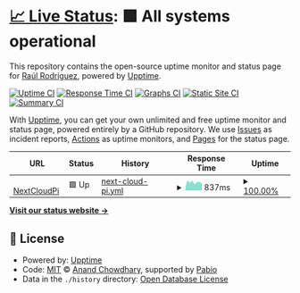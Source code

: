 # [📈 Live Status](https://raulrm00.github.io/uptime-monitor): <!--live status--> **🟩 All systems operational**

This repository contains the open-source uptime monitor and status page for [Raúl Rodríguez](https://www.linkedin.com/in/raulrm00/), powered by [Upptime](https://github.com/upptime/upptime).

[![Uptime CI](https://github.com/raulrm00/uptime-monitor/workflows/Uptime%20CI/badge.svg)](https://github.com/raulrm00/uptime-monitor/actions?query=workflow%3A%22Uptime+CI%22)
[![Response Time CI](https://github.com/raulrm00/uptime-monitor/workflows/Response%20Time%20CI/badge.svg)](https://github.com/raulrm00/uptime-monitor/actions?query=workflow%3A%22Response+Time+CI%22)
[![Graphs CI](https://github.com/raulrm00/uptime-monitor/workflows/Graphs%20CI/badge.svg)](https://github.com/raulrm00/uptime-monitor/actions?query=workflow%3A%22Graphs+CI%22)
[![Static Site CI](https://github.com/raulrm00/uptime-monitor/workflows/Static%20Site%20CI/badge.svg)](https://github.com/raulrm00/uptime-monitor/actions?query=workflow%3A%22Static+Site+CI%22)
[![Summary CI](https://github.com/raulrm00/uptime-monitor/workflows/Summary%20CI/badge.svg)](https://github.com/raulrm00/uptime-monitor/actions?query=workflow%3A%22Summary+CI%22)

With [Upptime](https://upptime.js.org), you can get your own unlimited and free uptime monitor and status page, powered entirely by a GitHub repository. We use [Issues](https://github.com/raulrm00/uptime-monitor/issues) as incident reports, [Actions](https://github.com/raulrm00/uptime-monitor/actions) as uptime monitors, and [Pages](https://raulrm00.github.io/uptime-monitor) for the status page.

<!--start: status pages-->
<!-- This summary is generated by Upptime (https://github.com/upptime/upptime) -->
<!-- Do not edit this manually, your changes will be overwritten -->
<!-- prettier-ignore -->
| URL | Status | History | Response Time | Uptime |
| --- | ------ | ------- | ------------- | ------ |
| <img alt="" src="https://icons.duckduckgo.com/ip3/riojano.ddns.net.ico" height="13"> [NextCloudPi](https://riojano.ddns.net) | 🟩 Up | [next-cloud-pi.yml](https://github.com/raulrm00/uptime-monitor/commits/HEAD/history/next-cloud-pi.yml) | <details><summary><img alt="Response time graph" src="./graphs/next-cloud-pi/response-time-week.png" height="20"> 837ms</summary><br><a href="https://raulrm00.github.io/uptime-monitor/history/next-cloud-pi"><img alt="Response time 849" src="https://img.shields.io/endpoint?url=https%3A%2F%2Fraw.githubusercontent.com%2Fraulrm00%2Fuptime-monitor%2FHEAD%2Fapi%2Fnext-cloud-pi%2Fresponse-time.json"></a><br><a href="https://raulrm00.github.io/uptime-monitor/history/next-cloud-pi"><img alt="24-hour response time 905" src="https://img.shields.io/endpoint?url=https%3A%2F%2Fraw.githubusercontent.com%2Fraulrm00%2Fuptime-monitor%2FHEAD%2Fapi%2Fnext-cloud-pi%2Fresponse-time-day.json"></a><br><a href="https://raulrm00.github.io/uptime-monitor/history/next-cloud-pi"><img alt="7-day response time 837" src="https://img.shields.io/endpoint?url=https%3A%2F%2Fraw.githubusercontent.com%2Fraulrm00%2Fuptime-monitor%2FHEAD%2Fapi%2Fnext-cloud-pi%2Fresponse-time-week.json"></a><br><a href="https://raulrm00.github.io/uptime-monitor/history/next-cloud-pi"><img alt="30-day response time 800" src="https://img.shields.io/endpoint?url=https%3A%2F%2Fraw.githubusercontent.com%2Fraulrm00%2Fuptime-monitor%2FHEAD%2Fapi%2Fnext-cloud-pi%2Fresponse-time-month.json"></a><br><a href="https://raulrm00.github.io/uptime-monitor/history/next-cloud-pi"><img alt="1-year response time 849" src="https://img.shields.io/endpoint?url=https%3A%2F%2Fraw.githubusercontent.com%2Fraulrm00%2Fuptime-monitor%2FHEAD%2Fapi%2Fnext-cloud-pi%2Fresponse-time-year.json"></a></details> | <details><summary><a href="https://raulrm00.github.io/uptime-monitor/history/next-cloud-pi">100.00%</a></summary><a href="https://raulrm00.github.io/uptime-monitor/history/next-cloud-pi"><img alt="All-time uptime 99.91%" src="https://img.shields.io/endpoint?url=https%3A%2F%2Fraw.githubusercontent.com%2Fraulrm00%2Fuptime-monitor%2FHEAD%2Fapi%2Fnext-cloud-pi%2Fuptime.json"></a><br><a href="https://raulrm00.github.io/uptime-monitor/history/next-cloud-pi"><img alt="24-hour uptime 100.00%" src="https://img.shields.io/endpoint?url=https%3A%2F%2Fraw.githubusercontent.com%2Fraulrm00%2Fuptime-monitor%2FHEAD%2Fapi%2Fnext-cloud-pi%2Fuptime-day.json"></a><br><a href="https://raulrm00.github.io/uptime-monitor/history/next-cloud-pi"><img alt="7-day uptime 100.00%" src="https://img.shields.io/endpoint?url=https%3A%2F%2Fraw.githubusercontent.com%2Fraulrm00%2Fuptime-monitor%2FHEAD%2Fapi%2Fnext-cloud-pi%2Fuptime-week.json"></a><br><a href="https://raulrm00.github.io/uptime-monitor/history/next-cloud-pi"><img alt="30-day uptime 100.00%" src="https://img.shields.io/endpoint?url=https%3A%2F%2Fraw.githubusercontent.com%2Fraulrm00%2Fuptime-monitor%2FHEAD%2Fapi%2Fnext-cloud-pi%2Fuptime-month.json"></a><br><a href="https://raulrm00.github.io/uptime-monitor/history/next-cloud-pi"><img alt="1-year uptime 99.91%" src="https://img.shields.io/endpoint?url=https%3A%2F%2Fraw.githubusercontent.com%2Fraulrm00%2Fuptime-monitor%2FHEAD%2Fapi%2Fnext-cloud-pi%2Fuptime-year.json"></a></details>

<!--end: status pages-->

[**Visit our status website →**](https://raulrm00.github.io/uptime-monitor)

## 📄 License

- Powered by: [Upptime](https://github.com/upptime/upptime)
- Code: [MIT](./LICENSE) © [Anand Chowdhary](https://anandchowdhary.com), supported by [Pabio](https://pabio.com)
- Data in the `./history` directory: [Open Database License](https://opendatacommons.org/licenses/odbl/1-0/)
